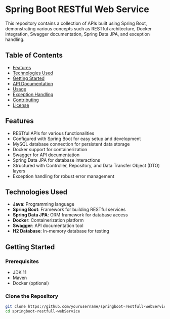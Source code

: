 # Spring Boot RESTful Web Service

This repository contains a collection of APIs built using Spring Boot, demonstrating various concepts such as RESTful architecture, Docker integration, Swagger documentation, Spring Data JPA, and exception handling.

## Table of Contents

- [Features](#features)
- [Technologies Used](#technologies-used)
- [Getting Started](#getting-started)
- [API Documentation](#api-documentation)
- [Usage](#usage)
- [Exception Handling](#exception-handling)
- [Contributing](#contributing)
- [License](#license)

## Features

- RESTful APIs for various functionalities
- Configured with Spring Boot for easy setup and development
- MySQL database connection for persistent data storage
- Docker support for containerization
- Swagger for API documentation
- Spring Data JPA for database interactions
- Structured with Controller, Repository, and Data Transfer Object (DTO) layers
- Exception handling for robust error management

## Technologies Used

- **Java**: Programming language
- **Spring Boot**: Framework for building RESTful services
- **Spring Data JPA**: ORM framework for database access
- **Docker**: Containerization platform
- **Swagger**: API documentation tool
- **H2 Database**: In-memory database for testing

## Getting Started

### Prerequisites

- JDK 11
- Maven
- Docker (optional)

### Clone the Repository

```bash
git clone https://github.com/yourusername/springboot-restfull-webService.git
cd springboot-restfull-webService
